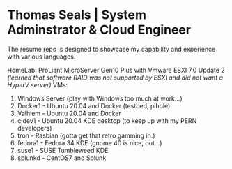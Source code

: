 # Thomas Seals | System Adminstrator & Cloud Engineer

The resume repo is designed to showcase my capability and experience with various languages.

HomeLab: ProLiant MicroServer Gen10 Plus with Vmware ESXI 7.0 Update 2 
*(learned that software RAID was not supported by ESXI and did not want a HyperV server)*
VMs:
1. Windows Server (play with Windows too much at work...)
1. Docker1 - Ubuntu 20.04 and Docker (testbed, pihole)
1. Valhiem - Ubuntu 20.04 and Docker 
1. cjdev1 - Ubuntu 20.04 KDE desktop (to keep up with my PERN developers)
1. tron - Rasbian (gotta get that retro gamming in.)
1. fedora1 - Fedora 34 KDE (gnome 40 is nice, but...)
1. suse1 - SUSE Tumbleweed KDE 
1. splunkd - CentOS7 and Splunk 

